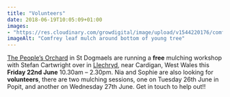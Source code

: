 ```yaml
---
title: "Volunteers"
date: 2018-06-19T10:05:09+01:00
images: 
- "https://res.cloudinary.com/growdigital/image/upload/v1544220176/comfrey-mulch-41974058974.jpg"
imageAlt: "Comfrey leaf mulch around bottom of young tree"
---
```


[The People’s Orchard](https://www.facebook.com/peoplesorchardstdogs/) in St Dogmaels are running a **free** mulching workshop with Stefan Cartwright over in [Llechryd](https://en.wikipedia.org/wiki/Llechryd), near Cardigan, West Wales this **Friday 22nd June** 10.30am – 2.30pm. Nia and Sophie are also looking for **volunteers**, there are two mulching sessions, one on Tuesday 26th June in Popit, and another on Wednesday 27th June. Get in touch to help out!!
